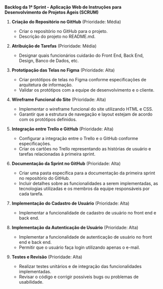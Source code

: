 **Backlog da 1ª Sprint - Aplicação Web de Instruções para Desenvolvimento de Projetos Ágeis (SCRUM)**

1. **Criação do Repositório no GitHub** (Prioridade: Média)
   - Criar o repositório no GitHub para o projeto.
   - Descrição do projeto no README.md.

2. **Atribuição de Tarefas** (Prioridade: Média)
   - Designar quais funcionários cuidarão do Front End, Back End, Design, Banco de Dados, etc.

3. **Prototipação das Telas no Figma** (Prioridade: Alta)
   - Criar protótipos de telas no Figma conforme especificações de arquitetura de informação.
   - Validar os protótipos com a equipe de desenvolvimento e o cliente.

4. **Wireframe Funcional do Site** (Prioridade: Alta)
   - Implementar o wireframe funcional do site utilizando HTML e CSS.
   - Garantir que a estrutura de navegação e layout estejam de acordo com os protótipos definidos.

5. **Integração entre Trello e GitHub** (Prioridade: Alta)
   - Configurar a integração entre o Trello e o GitHub conforme especificações.
   - Criar os cartões no Trello representando as histórias de usuário e tarefas relacionadas à primeira sprint.

6. **Documentação da Sprint no GitHub** (Prioridade: Alta)
   - Criar uma pasta específica para a documentação da primeira sprint no repositório do GitHub.
   - Incluir detalhes sobre as funcionalidades a serem implementadas, as tecnologias utilizadas e os membros da equipe responsáveis por cada tarefa.

7. **Implementação do Cadastro de Usuário** (Prioridade: Alta)
   - Implementar a funcionalidade de cadastro de usuário no front end e back end.

8. **Implementação da Autenticação de Usuário** (Prioridade: Alta)
   - Implementar a funcionalidade de autenticação de usuário no front end e back end.
   - Permitir que o usuário faça login utilizando apenas o e-mail.

9. **Testes e Revisão** (Prioridade: Alta)
    - Realizar testes unitários e de integração das funcionalidades implementadas.
    - Revisar o código e corrigir possíveis bugs ou problemas de usabilidade.